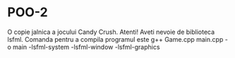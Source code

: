 # POO-2

O copie jalnica a jocului Candy Crush.
Atenti! Aveti nevoie de biblioteca lsfml.
Comanda pentru a compila programul este
g++ Game.cpp main.cpp -o main -lsfml-system -lsfml-window -lsfml-graphics
